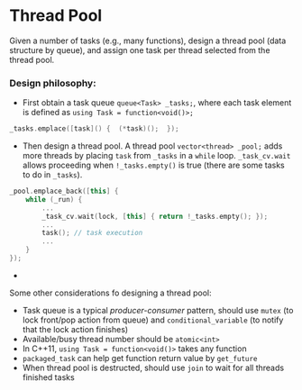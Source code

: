 # Thread Pool

Given a number of tasks (e.g., many functions), design a thread pool (data structure by queue),
and assign one task per thread selected from the thread pool.

### Design philosophy:

* First obtain a task queue `queue<Task> _tasks;`, where each task element is defined as `using Task = function<void()>;`
```cpp
_tasks.emplace([task]() {  (*task)();  });
```

* Then design a thread pool. A thread pool `vector<thread> _pool;` adds more threads by placing `task` from `_tasks` in a `while` loop.
`_task_cv.wait` allows proceeding when `!_tasks.empty()` is true (there are some tasks to do in `_tasks`).
```cpp
_pool.emplace_back([this] { 
    while (_run) {
        ...
        _task_cv.wait(lock, [this] { return !_tasks.empty(); });
        ...
        task(); // task execution
        ...
    }
});
```

* 

Some other considerations fo designing a thread pool:

* Task queue is a typical *producer-consumer* pattern, should use `mutex` (to lock front/pop action from queue) and `conditional_variable` (to notify that the lock action finishes)
* Available/busy thread number should be `atomic<int>`
* In C++11, `using Task = function<void()>` takes any function
* `packaged_task` can help get function return value by `get_future`
* When thread pool is destructed, should use `join` to wait for all threads finished tasks